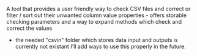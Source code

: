 A tool that provides a user friendly way to check
CSV files and correct or filter / sort out their unwanted 
column value properties - offers storable checking parameters and a way to expand methods which check and correct the values 

- the needed "csvin" folder which stores data input and outputs is currently not existant 
I'll add ways to use this properly in the future.
